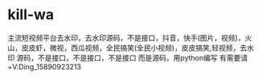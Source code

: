 # kill-wa
 主流短视频平台去水印，去水印源码，不是接口，抖音，快手(图片，视频)，火山，皮皮虾，微视，西瓜视频，全民搞笑(全民小视频)，皮皮搞笑,轻视频，去水印
源码，不是接口，不是接口，不是接口
而是源码，用python编写
有需要请+V:Ding_15890923213
